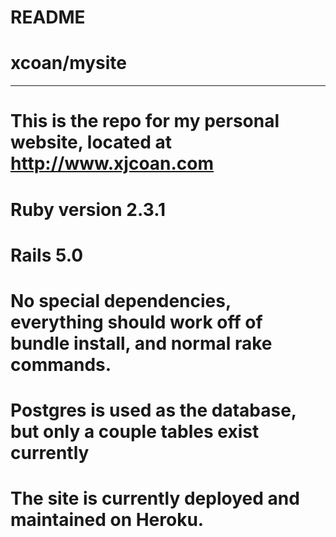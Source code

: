 # README

# xcoan/mysite
-----------------------------------------------------------------------------------------------------------------------------
# This is the repo for my personal website, located at http://www.xjcoan.com

# Ruby version 2.3.1

# Rails 5.0

# No special dependencies, everything should work off of bundle install, and normal rake commands.

# Postgres is used as the database, but only a couple tables exist currently

# The site is currently deployed and maintained on Heroku.
